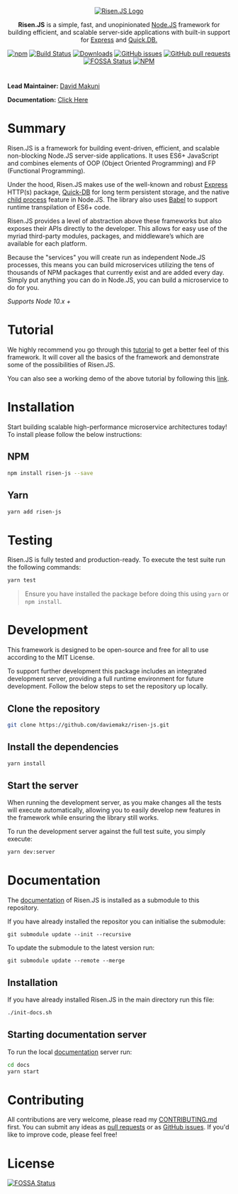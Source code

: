 <p align="center">
   <a href="https://daviemakz.github.io/risen-js/" target="blank"><img src="https://daviemakz.github.io/risen-js/img/logo-readme.png"  alt="Risen.JS Logo" /></a>
</p>

<p align="center">
<b>Risen.JS</b> is a simple, fast, and unopinionated <a href="http://nodejs.org" target="_blank">Node.JS</a> framework for building efficient, and scalable server-side applications with built-in support for <a href="https://expressjs.com/" target="_blank">Express</a> and <a href="https://quickdb.js.org/" target="_blank">Quick.DB.</a></p>

<p align="center">
<a href="https://www.npmjs.com/package/risen-js" target="_blank"><img src="https://img.shields.io/npm/v/risen-js" alt="npm"/></a>
<a href="https://travis-ci.org/daviemakz/risen-js" target="_blank"><img src="https://travis-ci.org/daviemakz/risen-js.svg?branch=master" alt="Build Status"/></a>
<a href="https://www.npmjs.com/package/risen-js" target="_blank"><img src="https://img.shields.io/npm/dm/risen-js.svg" alt="Downloads"/></a>
<a href="https://github.com/daviemakz/risen-js/issues" target="_blank"><img src="https://img.shields.io/github/issues/daviemakz/risen-js" alt="GitHub issues"/></a>
<a href="https://github.com/daviemakz/risen-js/pulls" target="_blank"><img src="https://img.shields.io/github/issues-pr/daviemakz/risen-js" alt="GitHub pull requests"/></a>
<a href="https://app.fossa.io/projects/git%2Bgithub.com%2Fdaviemakz%2Frisen-js?ref=badge_shield" target="_blank"><img src="https://app.fossa.io/api/projects/git%2Bgithub.com%2Fdaviemakz%2Frisen-js.svg?type=shield" alt="FOSSA Status"/></a>
<a href="https://www.npmjs.com/package/risen-js" target="_blank"><img src="https://img.shields.io/npm/l/risen-js" alt="NPM"/></a>
</p>

#

**Lead Maintainer:** [David Makuni](https://github.com/daviemakz)

**Documentation:** [Click Here](https://daviemakz.github.io/risen-js/)

# Summary

Risen.JS is a framework for building event-driven, efficient, and scalable non-blocking Node.JS server-side applications. It uses ES6+ JavaScript and combines elements of OOP (Object Oriented Programming) and FP (Functional Programming).

Under the hood, Risen.JS makes use of the well-known and robust [Express](http://expressjs.com) HTTP(s) package, [Quick-DB](https://www.npmjs.com/package/quick.db) for long term persistent storage, and the native [child process](https://nodejs.org/api/child_process.html) feature in Node.JS. The library also uses [Babel](https://babeljs.io/) to support runtime transpilation of ES6+ code.

Risen.JS provides a level of abstraction above these frameworks but also exposes their APIs directly to the developer. This allows for easy use of the myriad third-party modules, packages, and middleware’s which are available for each platform.

Because the "services" you will create run as independent Node.JS processes, this means you can build microservices utilizing the tens of thousands of NPM packages that currently exist and are added every day. Simply put anything you can do in Node.JS, you can build a microservice to do for you.

_Supports Node 10.x +_

# Tutorial

We highly recommend you go through this [tutorial](https://daviemakz.github.io/risen-js/docs/settingup) to get a better feel of this framework. It will cover all the basics of the framework and demonstrate some of the possibilities of Risen.JS.

You can also see a working demo of the above tutorial by following this [link](https://github.com/daviemakz/risen-js/tree/master/demo).

# Installation

Start building scalable high-performance microservice architectures today! To install please follow the below instructions:

## NPM

```sh
npm install risen-js --save
```

## Yarn

```sh
yarn add risen-js
```

# Testing

Risen.JS is fully tested and production-ready. To execute the test suite run the following commands:

```sh
yarn test
```

> Ensure you have installed the package before doing this using `yarn` or `npm install`.

# Development

This framework is designed to be open-source and free for all to use according to the MIT License.

To support further development this package includes an integrated development server, providing a full runtime environment for future development. Follow the below steps to set the repository up locally.

## Clone the repository

```sh
git clone https://github.com/daviemakz/risen-js.git
```

## Install the dependencies

```sh
yarn install
```

## Start the server

When running the development server, as you make changes all the tests will execute automatically, allowing you to easily develop new features in the framework while ensuring the library still works.

To run the development server against the full test suite, you simply execute:

```sh
yarn dev:server
```

# Documentation

The [documentation](https://daviemakz.github.io/risen-js/) of Risen.JS is installed as a submodule to this repository.

If you have already installed the repositor you can initialise the submodule:

`git submodule update --init --recursive`

To update the submodule to the latest version run:

`git submodule update --remote --merge`

## Installation

If you have already installed Risen.JS in the main directory run this file:

```sh
./init-docs.sh
```

## Starting documentation server

To run the local [documentation](https://daviemakz.github.io/risen-js/) server run:

```sh
cd docs
yarn start
```

# Contributing

All contributions are very welcome, please read my [CONTRIBUTING.md](https://github.com/daviemakz/risen-js/blob/master/CONTRIBUTING.md) first. You can submit any ideas as [pull requests](https://github.com/daviemakz/risen-js/pulls) or as [GitHub issues](https://github.com/daviemakz/risen-js/issues). If you'd like to improve code, please feel free!

# License

[![FOSSA Status](https://app.fossa.io/api/projects/git%2Bgithub.com%2Fdaviemakz%2Frisen-js.svg?type=large)](https://app.fossa.io/projects/git%2Bgithub.com%2Fdaviemakz%2Frisen-js?ref=badge_large)
